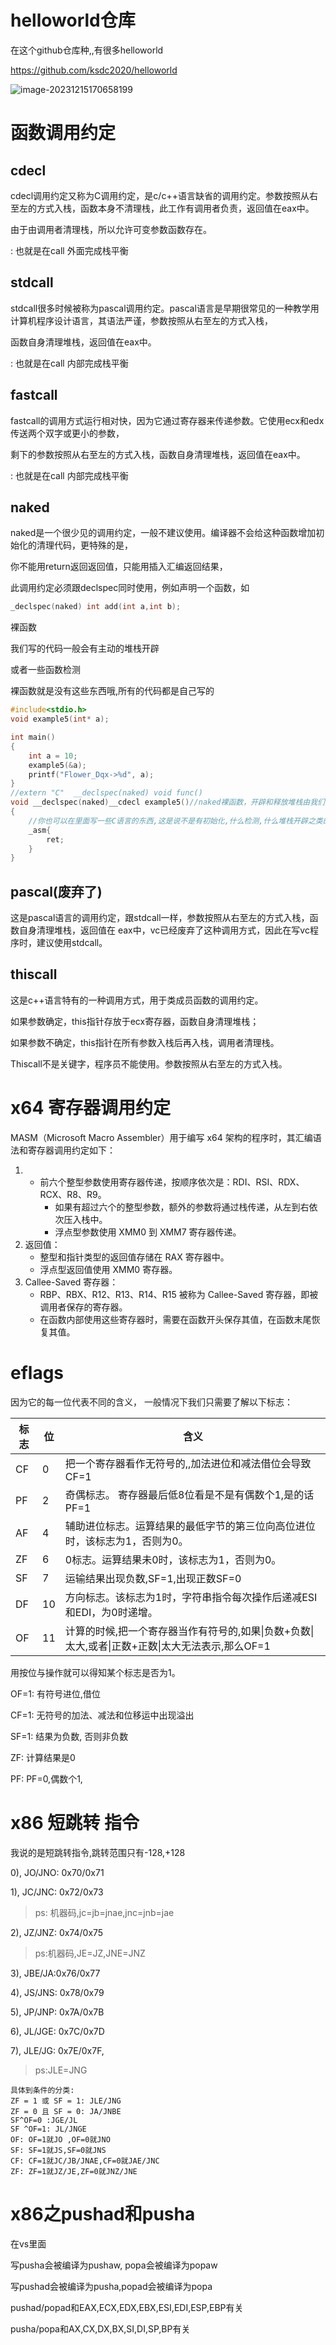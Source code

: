 



# helloworld仓库

在这个github仓库种,,有很多helloworld

https://github.com/ksdc2020/helloworld

![image-20231215170658199](./img/image-20231215170658199.png)



# 函数调用约定

## cdecl

cdecl调用约定又称为C调用约定，是c/c++语言缺省的调用约定。参数按照从右至左的方式入栈，函数本身不清理栈，此工作有调用者负责，返回值在eax中。

由于由调用者清理栈，所以允许可变参数函数存在。

: 也就是在call 外面完成栈平衡

## stdcall

stdcall很多时候被称为pascal调用约定。pascal语言是早期很常见的一种教学用计算机程序设计语言，其语法严谨，参数按照从右至左的方式入栈，

函数自身清理堆栈，返回值在eax中。

: 也就是在call 内部完成栈平衡

## fastcall

fastcall的调用方式运行相对快，因为它通过寄存器来传递参数。它使用ecx和edx传送两个双字或更小的参数，

剩下的参数按照从右至左的方式入栈，函数自身清理堆栈，返回值在eax中。

: 也就是在call 内部完成栈平衡

## naked

naked是一个很少见的调用约定，一般不建议使用。编译器不会给这种函数增加初始化的清理代码，更特殊的是，

你不能用return返回返回值，只能用插入汇编返回结果，

此调用约定必须跟declspec同时使用，例如声明一个函数，如

```c
_declspec(naked) int add(int a,int b);
```



裸函数

我们写的代码一般会有主动的堆栈开辟

或者一些函数检测

裸函数就是没有这些东西哦,所有的代码都是自己写的

```c
#include<stdio.h>
void example5(int* a);

int main()
{
    int a = 10;
    example5(&a);
    printf("Flower_Dqx->%d", a);
}
//extern "C"  __declspec(naked) void func()
void __declspec(naked)__cdecl example5()//naked裸函数，开辟和释放堆栈由我们自己写。
{
    //你也可以在里面写一些C语言的东西,这是说不是有初始化,什么检测,什么堆栈开辟之类的
    _asm{
        ret;
    }
}
```





## pascal(废弃了)

这是pascal语言的调用约定，跟stdcall一样，参数按照从右至左的方式入栈，函数自身清理堆栈，返回值在 eax中，vc已经废弃了这种调用方式，因此在写vc程序时，建议使用stdcall。

## thiscall

这是c++语言特有的一种调用方式，用于类成员函数的调用约定。

如果参数确定，this指针存放于ecx寄存器，函数自身清理堆栈；

如果参数不确定，this指针在所有参数入栈后再入栈，调用者清理栈。

Thiscall不是关键字，程序员不能使用。参数按照从右至左的方式入栈。



# x64 寄存器调用约定



MASM（Microsoft Macro Assembler）用于编写 x64 架构的程序时，其汇编语法和寄存器调用约定如下：

1. - 前六个整型参数使用寄存器传递，按顺序依次是：RDI、RSI、RDX、RCX、R8、R9。
     - 如果有超过六个的整型参数，额外的参数将通过栈传递，从左到右依次压入栈中。
     - 浮点型参数使用 XMM0 到 XMM7 寄存器传递。
2. 返回值：
    - 整型和指针类型的返回值存储在 RAX 寄存器中。
    - 浮点型返回值使用 XMM0 寄存器。
3. Callee-Saved 寄存器：
    - RBP、RBX、R12、R13、R14、R15 被称为 Callee-Saved 寄存器，即被调用者保存的寄存器。
    - 在函数内部使用这些寄存器时，需要在函数开头保存其值，在函数末尾恢复其值。





# eflags

因为它的每一位代表不同的含义， 一般情况下我们只需要了解以下标志：

| 标志 | 位   | 含义                                                         |
| ---- | ---- | ------------------------------------------------------------ |
| CF   | 0    | 把一个寄存器看作无符号的,,加法进位和减法借位会导致CF=1       |
| PF   | 2    | 奇偶标志。 寄存器最后低8位看是不是有偶数个1,是的话PF=1       |
| AF   | 4    | 辅助进位标志。运算结果的最低字节的第三位向高位进位时，该标志为1，否则为0。 |
| ZF   | 6    | 0标志。运算结果未0时，该标志为1，否则为0。                   |
| SF   | 7    | 运输结果出现负数,SF=1,出现正数SF=0                           |
| DF   | 10   | 方向标志。该标志为1时，字符串指令每次操作后递减ESI和EDI，为0时递增。 |
| OF   | 11   | 计算的时候,把一个寄存器当作有符号的,如果\|负数+负数\|太大,或者\|正数+正数\|太大无法表示,那么OF=1 |

用按位与操作就可以得知某个标志是否为1。

OF=1: 有符号进位,借位

CF=1: 无符号的加法、减法和位移运中出现溢出

SF=1:  结果为负数, 否则非负数

ZF: 计算结果是0

PF: PF=0,偶数个1, 

# x86 短跳转 指令

我说的是短跳转指令,跳转范围只有-128,+128

0), JO/JNO: 0x70/0x71

1), JC/JNC: 0x72/0x73

> ps: 机器码,jc=jb=jnae,jnc=jnb=jae

2), JZ/JNZ: 0x74/0x75   

> ps:机器码,JE=JZ,JNE=JNZ

3), JBE/JA:0x76/0x77

4), JS/JNS: 0x78/0x79

5), JP/JNP: 0x7A/0x7B

6), JL/JGE: 0x7C/0x7D

7), JLE/JG: 0x7E/0x7F,

> ps:JLE=JNG

```
具体到条件的分类:
ZF = 1 或 SF = 1: JLE/JNG
ZF = 0 且 SF = 0: JA/JNBE
SF^OF=0 :JGE/JL
SF ^OF=1: JL/JNGE
OF: OF=1就JO ,OF=0就JNO
SF: SF=1就JS,SF=0就JNS
CF: CF=1就JC/JB/JNAE,CF=0就JAE/JNC
ZF: ZF=1就JZ/JE,ZF=0就JNZ/JNE
```

# x86之pushad和pusha

在vs里面

写pusha会被编译为pushaw, popa会被编译为popaw

写pushad会被编译为pusha,popad会被编译为popa



pushad/popad和EAX,ECX,EDX,EBX,ESI,EDI,ESP,EBP有关

pusha/popa和AX,CX,DX,BX,SI,DI,SP,BP有关
